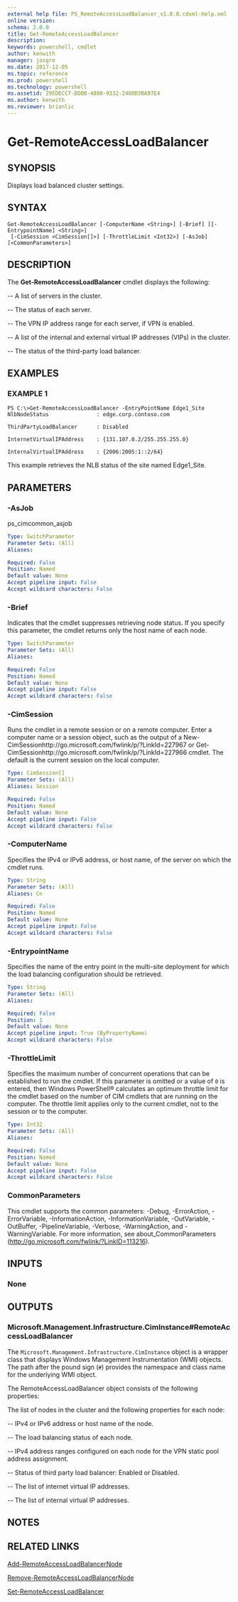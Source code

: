 ```yaml
---
external help file: PS_RemoteAccessLoadBalancer_v1.0.0.cdxml-help.xml
online version: 
schema: 2.0.0
title: Get-RemoteAccessLoadBalancer
description: 
keywords: powershell, cmdlet
author: kenwith
manager: jasgro
ms.date: 2017-12-05
ms.topic: reference
ms.prod: powershell
ms.technology: powershell
ms.assetid: 29EDECC7-DDDB-4880-9332-246DD3BA97E4
ms.author: kenwith
ms.reviewer: brianlic
---
```


# Get-RemoteAccessLoadBalancer

## SYNOPSIS
Displays load balanced cluster settings.

## SYNTAX

```
Get-RemoteAccessLoadBalancer [-ComputerName <String>] [-Brief] [[-EntrypointName] <String>]
 [-CimSession <CimSession[]>] [-ThrottleLimit <Int32>] [-AsJob] [<CommonParameters>]
```

## DESCRIPTION
The **Get-RemoteAccessLoadBalancer** cmdlet displays the following: 

 -- A list of servers in the cluster. 

 -- The status of each server. 

 -- The VPN IP address range for each server, if VPN is enabled. 

 -- A list of the internal and external virtual IP addresses (VIPs) in the cluster. 

 -- The status of the third-party load balancer.

## EXAMPLES

### EXAMPLE 1
```
PS C:\>Get-RemoteAccessLoadBalancer -EntryPointName Edge1_Site
NlbNodeStatus               : edge.corp.contoso.com 

ThirdPartyLoadBalancer      : Disabled 

InternetVirtualIPAddress    : {131.107.0.2/255.255.255.0} 

InternalVirtualIPAddress    : {2006:2005:1::2/64}
```

This example retrieves the NLB status of the site named Edge1_Site.

## PARAMETERS

### -AsJob
ps_cimcommon_asjob

```yaml
Type: SwitchParameter
Parameter Sets: (All)
Aliases: 

Required: False
Position: Named
Default value: None
Accept pipeline input: False
Accept wildcard characters: False
```

### -Brief
Indicates that the cmdlet suppresses retrieving node status.
If you specify this parameter, the cmdlet returns only the host name of each node.

```yaml
Type: SwitchParameter
Parameter Sets: (All)
Aliases: 

Required: False
Position: Named
Default value: None
Accept pipeline input: False
Accept wildcard characters: False
```

### -CimSession
Runs the cmdlet in a remote session or on a remote computer.
Enter a computer name or a session object, such as the output of a New-CimSessionhttp://go.microsoft.com/fwlink/p/?LinkId=227967 or Get-CimSessionhttp://go.microsoft.com/fwlink/p/?LinkId=227966 cmdlet.
The default is the current session on the local computer.

```yaml
Type: CimSession[]
Parameter Sets: (All)
Aliases: Session

Required: False
Position: Named
Default value: None
Accept pipeline input: False
Accept wildcard characters: False
```

### -ComputerName
Specifies the IPv4 or IPv6 address, or host name, of the server on which the cmdlet runs.

```yaml
Type: String
Parameter Sets: (All)
Aliases: Cn

Required: False
Position: Named
Default value: None
Accept pipeline input: False
Accept wildcard characters: False
```

### -EntrypointName
Specifies the name of the entry point in the multi-site deployment for which the load balancing configuration should be retrieved.

```yaml
Type: String
Parameter Sets: (All)
Aliases: 

Required: False
Position: 1
Default value: None
Accept pipeline input: True (ByPropertyName)
Accept wildcard characters: False
```

### -ThrottleLimit
Specifies the maximum number of concurrent operations that can be established to run the cmdlet.
If this parameter is omitted or a value of `0` is entered, then Windows PowerShell® calculates an optimum throttle limit for the cmdlet based on the number of CIM cmdlets that are running on the computer.
The throttle limit applies only to the current cmdlet, not to the session or to the computer.

```yaml
Type: Int32
Parameter Sets: (All)
Aliases: 

Required: False
Position: Named
Default value: None
Accept pipeline input: False
Accept wildcard characters: False
```

### CommonParameters
This cmdlet supports the common parameters: -Debug, -ErrorAction, -ErrorVariable, -InformationAction, -InformationVariable, -OutVariable, -OutBuffer, -PipelineVariable, -Verbose, -WarningAction, and -WarningVariable. For more information, see about_CommonParameters (http://go.microsoft.com/fwlink/?LinkID=113216).

## INPUTS

### None

## OUTPUTS

### Microsoft.Management.Infrastructure.CimInstance#RemoteAccessLoadBalancer
The `Microsoft.Management.Infrastructure.CimInstance` object is a wrapper class that displays Windows Management Instrumentation (WMI) objects.
The path after the pound sign (`#`) provides the namespace and class name for the underlying WMI object.

The RemoteAccessLoadBalancer object consists of the following properties: 

The list of nodes in the cluster and the following properties for each node: 

 -- IPv4 or IPv6 address or host name of the node. 

 -- The load balancing status of each node. 

 -- IPv4 address ranges configured on each node for the VPN static pool address assignment. 

 -- Status of third party load balancer: Enabled or Disabled. 

 -- The list of internet virtual IP addresses. 

 -- The list of internal virtual IP addresses.

## NOTES

## RELATED LINKS

[Add-RemoteAccessLoadBalancerNode](./Add-RemoteAccessLoadBalancerNode.md)

[Remove-RemoteAccessLoadBalancerNode](./Remove-RemoteAccessLoadBalancerNode.md)

[Set-RemoteAccessLoadBalancer](./Set-RemoteAccessLoadBalancer.md)
